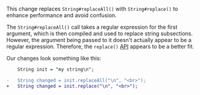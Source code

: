 This change replaces `String#replaceAll()` with `String#replace()` to enhance performance and avoid confusion.

The `String#replaceAll()` call takes a regular expression for the first argument, which is then compiled and used to replace string subsections. However, the argument being passed to it doesn't actually appear to be a regular expression. Therefore, the `replace()` [API](https://docs.oracle.com/javase/8/docs/api/java/lang/String.html#replace-java.lang.CharSequence-java.lang.CharSequence-) appears to be a better fit.

Our changes look something like this:

```diff
    String init = "my string\n";

-   String changed = init.replaceAll("\n", "<br>");
+   String changed = init.replace("\n", "<br>");
```
